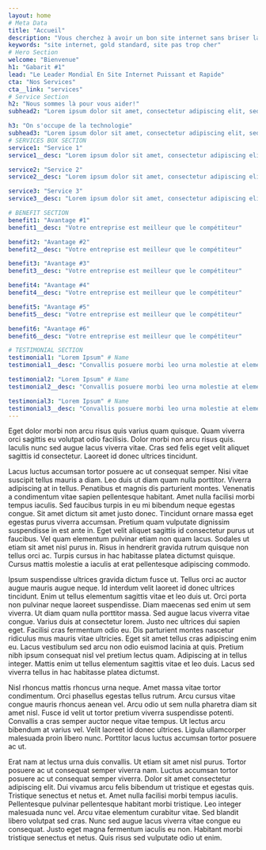 ```yaml
---
layout: home
# Meta Data
title: "Accueil"
description: "Vous cherchez à avoir un bon site internet sans briser la banque? Découvrez les sites Gold Standard. Visitez notre site pour plus d'information"
keywords: "site internet, gold standard, site pas trop cher"
# Hero Section
welcome: "Bienvenue"
h1: "Gabarit #1"
lead: "Le Leader Mondial En Site Internet Puissant et Rapide"
cta: "Nos Services"
cta__link: "services"
# Service Section
h2: "Nous sommes là pour vous aider!"
subhead2: "Lorem ipsum dolor sit amet, consectetur adipiscing elit, sed do eiusmod tempor incididunt ut labore et dolore magna aliqua. Elementum pulvinar etiam non quam lacus."

h3: "On s'occupe de la technologie"
subhead3: "Lorem ipsum dolor sit amet, consectetur adipiscing elit, sed do eiusmod tempor incididunt ut labore et dolore magna aliqua. Elementum pulvinar etiam non quam lacus."
# SERVICES BOX SECTION
service1: "Service 1"
service1__desc: "Lorem ipsum dolor sit amet, consectetur adipiscing elit, sed do eiusmod tempor incididunt ut labore et dolore magna aliqua."

service2: "Service 2"
service2__desc: "Lorem ipsum dolor sit amet, consectetur adipiscing elit, sed do eiusmod tempor incididunt ut labore et dolore magna aliqua."

service3: "Service 3"
service3__desc: "Lorem ipsum dolor sit amet, consectetur adipiscing elit, sed do eiusmod tempor incididunt ut labore et dolore magna aliqua."

# BENEFIT SECTION
benefit1: "Avantage #1"
benefit1__desc: "Votre entreprise est meilleur que le compétiteur"

benefit2: "Avantage #2"
benefit2__desc: "Votre entreprise est meilleur que le compétiteur"

benefit3: "Avantage #3"
benefit3__desc: "Votre entreprise est meilleur que le compétiteur"

benefit4: "Avantage #4"
benefit4__desc: "Votre entreprise est meilleur que le compétiteur"

benefit5: "Avantage #5"
benefit5__desc: "Votre entreprise est meilleur que le compétiteur"

benefit6: "Avantage #6"
benefit6__desc: "Votre entreprise est meilleur que le compétiteur"

# TESTIMONIAL SECTION
testimonial1: "Lorem Ipsum" # Name 
testimonial1__desc: "Convallis posuere morbi leo urna molestie at elementum. Turpis cursus in hac habitasse platea dictumst quisque. Nulla pellentesque dignissim enim sit amet venenatis. Euismod nisi porta lorem mollis aliquam ut porttitor. Consectetur a erat nam at lectus." # Testimonial Content

testimonial2: "Lorem Ipsum" # Name 
testimonial2__desc: "Convallis posuere morbi leo urna molestie at elementum. Turpis cursus in hac habitasse platea dictumst quisque. Nulla pellentesque dignissim enim sit amet venenatis. Euismod nisi porta lorem mollis aliquam ut porttitor. Consectetur a erat nam at lectus." # Testimonial Content

testimonial3: "Lorem Ipsum" # Name 
testimonial3__desc: "Convallis posuere morbi leo urna molestie at elementum. Turpis cursus in hac habitasse platea dictumst quisque. Nulla pellentesque dignissim enim sit amet venenatis. Euismod nisi porta lorem mollis aliquam ut porttitor. Consectetur a erat nam at lectus." # Testimonial Content
---
```


Eget dolor morbi non arcu risus quis varius quam quisque. Quam viverra orci sagittis eu volutpat odio facilisis. Dolor morbi non arcu risus quis. Iaculis nunc sed augue lacus viverra vitae. Cras sed felis eget velit aliquet sagittis id consectetur. Laoreet id donec ultrices tincidunt.

Lacus luctus accumsan tortor posuere ac ut consequat semper. Nisi vitae suscipit tellus mauris a diam. Leo duis ut diam quam nulla porttitor. Viverra adipiscing at in tellus. Penatibus et magnis dis parturient montes. Venenatis a condimentum vitae sapien pellentesque habitant. Amet nulla facilisi morbi tempus iaculis. Sed faucibus turpis in eu mi bibendum neque egestas congue. Sit amet dictum sit amet justo donec. Tincidunt ornare massa eget egestas purus viverra accumsan. Pretium quam vulputate dignissim suspendisse in est ante in. Eget velit aliquet sagittis id consectetur purus ut faucibus. Vel quam elementum pulvinar etiam non quam lacus. Sodales ut etiam sit amet nisl purus in. Risus in hendrerit gravida rutrum quisque non tellus orci ac. Turpis cursus in hac habitasse platea dictumst quisque. Cursus mattis molestie a iaculis at erat pellentesque adipiscing commodo.

Ipsum suspendisse ultrices gravida dictum fusce ut. Tellus orci ac auctor augue mauris augue neque. Id interdum velit laoreet id donec ultrices tincidunt. Enim ut tellus elementum sagittis vitae et leo duis ut. Orci porta non pulvinar neque laoreet suspendisse. Diam maecenas sed enim ut sem viverra. Ut diam quam nulla porttitor massa. Sed augue lacus viverra vitae congue. Varius duis at consectetur lorem. Justo nec ultrices dui sapien eget. Facilisi cras fermentum odio eu. Dis parturient montes nascetur ridiculus mus mauris vitae ultricies. Eget sit amet tellus cras adipiscing enim eu. Lacus vestibulum sed arcu non odio euismod lacinia at quis. Pretium nibh ipsum consequat nisl vel pretium lectus quam. Adipiscing at in tellus integer. Mattis enim ut tellus elementum sagittis vitae et leo duis. Lacus sed viverra tellus in hac habitasse platea dictumst.

Nisl rhoncus mattis rhoncus urna neque. Amet massa vitae tortor condimentum. Orci phasellus egestas tellus rutrum. Arcu cursus vitae congue mauris rhoncus aenean vel. Arcu odio ut sem nulla pharetra diam sit amet nisl. Fusce id velit ut tortor pretium viverra suspendisse potenti. Convallis a cras semper auctor neque vitae tempus. Ut lectus arcu bibendum at varius vel. Velit laoreet id donec ultrices. Ligula ullamcorper malesuada proin libero nunc. Porttitor lacus luctus accumsan tortor posuere ac ut.

Erat nam at lectus urna duis convallis. Ut etiam sit amet nisl purus. Tortor posuere ac ut consequat semper viverra nam. Luctus accumsan tortor posuere ac ut consequat semper viverra. Dolor sit amet consectetur adipiscing elit. Dui vivamus arcu felis bibendum ut tristique et egestas quis. Tristique senectus et netus et. Amet nulla facilisi morbi tempus iaculis. Pellentesque pulvinar pellentesque habitant morbi tristique. Leo integer malesuada nunc vel. Arcu vitae elementum curabitur vitae. Sed blandit libero volutpat sed cras. Nunc sed augue lacus viverra vitae congue eu consequat. Justo eget magna fermentum iaculis eu non. Habitant morbi tristique senectus et netus. Quis risus sed vulputate odio ut enim.
